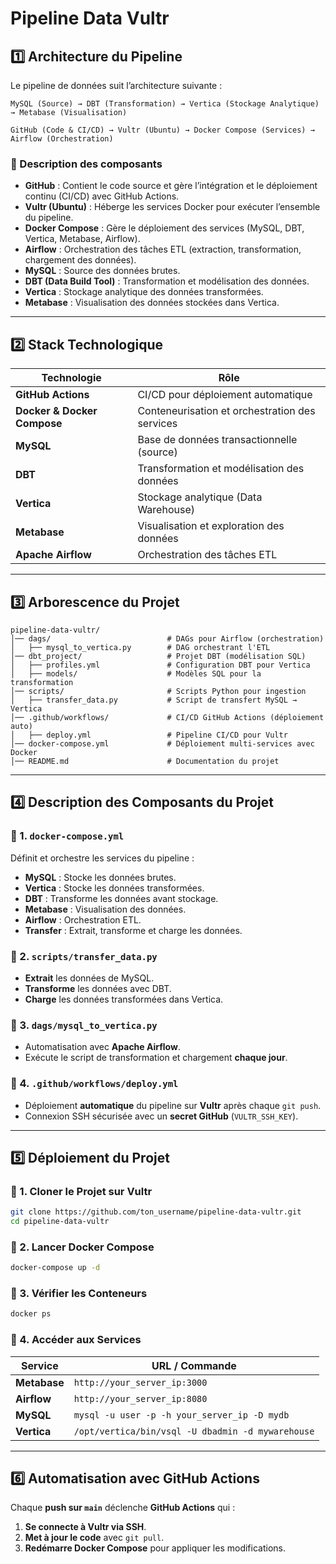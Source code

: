 # Pipeline Data Vultr

## **1️⃣ Architecture du Pipeline**
Le pipeline de données suit l’architecture suivante :

```
MySQL (Source) → DBT (Transformation) → Vertica (Stockage Analytique) → Metabase (Visualisation)
```

```
GitHub (Code & CI/CD) → Vultr (Ubuntu) → Docker Compose (Services) → Airflow (Orchestration)
```


### **🔹 Description des composants**
- **GitHub** : Contient le code source et gère l’intégration et le déploiement continu (CI/CD) avec GitHub Actions.
- **Vultr (Ubuntu)** : Héberge les services Docker pour exécuter l’ensemble du pipeline.
- **Docker Compose** : Gère le déploiement des services (MySQL, DBT, Vertica, Metabase, Airflow).
- **Airflow** : Orchestration des tâches ETL (extraction, transformation, chargement des données).
- **MySQL** : Source des données brutes.
- **DBT (Data Build Tool)** : Transformation et modélisation des données.
- **Vertica** : Stockage analytique des données transformées.
- **Metabase** : Visualisation des données stockées dans Vertica.

---

## **2️⃣ Stack Technologique**
| Technologie | Rôle |
|------------|------|
| **GitHub Actions** | CI/CD pour déploiement automatique |
| **Docker & Docker Compose** | Conteneurisation et orchestration des services |
| **MySQL** | Base de données transactionnelle (source) |
| **DBT** | Transformation et modélisation des données |
| **Vertica** | Stockage analytique (Data Warehouse) |
| **Metabase** | Visualisation et exploration des données |
| **Apache Airflow** | Orchestration des tâches ETL |

---

## **3️⃣ Arborescence du Projet**

```
pipeline-data-vultr/
│── dags/                          # DAGs pour Airflow (orchestration)
│   ├── mysql_to_vertica.py        # DAG orchestrant l'ETL
│── dbt_project/                   # Projet DBT (modélisation SQL)
│   ├── profiles.yml               # Configuration DBT pour Vertica
│   ├── models/                    # Modèles SQL pour la transformation
│── scripts/                       # Scripts Python pour ingestion
│   ├── transfer_data.py           # Script de transfert MySQL → Vertica
│── .github/workflows/             # CI/CD GitHub Actions (déploiement auto)
│   ├── deploy.yml                 # Pipeline CI/CD pour Vultr
│── docker-compose.yml             # Déploiement multi-services avec Docker
│── README.md                      # Documentation du projet
```

---

## **4️⃣ Description des Composants du Projet**

### **📌 1. `docker-compose.yml`**
Définit et orchestre les services du pipeline :
- **MySQL** : Stocke les données brutes.
- **Vertica** : Stocke les données transformées.
- **DBT** : Transforme les données avant stockage.
- **Metabase** : Visualisation des données.
- **Airflow** : Orchestration ETL.
- **Transfer** : Extrait, transforme et charge les données.

### **📌 2. `scripts/transfer_data.py`**
- **Extrait** les données de MySQL.
- **Transforme** les données avec DBT.
- **Charge** les données transformées dans Vertica.

### **📌 3. `dags/mysql_to_vertica.py`**
- Automatisation avec **Apache Airflow**.
- Exécute le script de transformation et chargement **chaque jour**.

### **📌 4. `.github/workflows/deploy.yml`**
- Déploiement **automatique** du pipeline sur **Vultr** après chaque `git push`.
- Connexion SSH sécurisée avec un **secret GitHub** (`VULTR_SSH_KEY`).

---

## **5️⃣ Déploiement du Projet**
### **🔹 1. Cloner le Projet sur Vultr**
```bash
git clone https://github.com/ton_username/pipeline-data-vultr.git
cd pipeline-data-vultr
```

### **🔹 2. Lancer Docker Compose**
```bash
docker-compose up -d
```

### **🔹 3. Vérifier les Conteneurs**
```bash
docker ps
```

### **🔹 4. Accéder aux Services**
| Service | URL / Commande |
|------------|--------------------|
| **Metabase** | `http://your_server_ip:3000` |
| **Airflow** | `http://your_server_ip:8080` |
| **MySQL** | `mysql -u user -p -h your_server_ip -D mydb` |
| **Vertica** | `/opt/vertica/bin/vsql -U dbadmin -d mywarehouse` |

---

## **6️⃣ Automatisation avec GitHub Actions**
Chaque **push sur `main`** déclenche **GitHub Actions** qui :
1. **Se connecte à Vultr via SSH**.
2. **Met à jour le code** avec `git pull`.
3. **Redémarre Docker Compose** pour appliquer les modifications.



